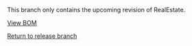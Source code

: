 This branch only contains the upcoming revision of RealEstate.
  
[View BOM](https://docs.google.com/spreadsheets/d/1hI7gKyXv_dqwRoAh5GxhNzBPyU9dn64bGJ1oHiKoa74/edit?usp=sharing)

[Return to release branch](https://github.com/Bunny350/OITSWILLIAMV2/tree/For-Voron-2.4)